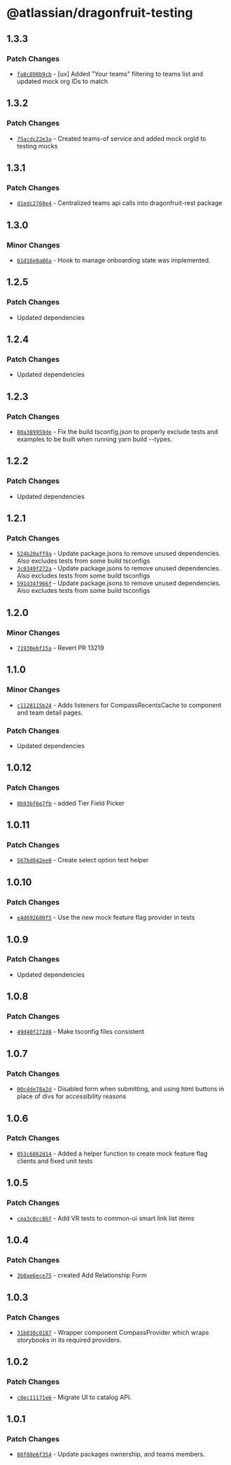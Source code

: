 # @atlassian/dragonfruit-testing

## 1.3.3

### Patch Changes

- [`fa8c890b9cb`](https://bitbucket.org/atlassian/atlassian-frontend/commits/fa8c890b9cb) - [ux] Added "Your teams" filtering to teams list and updated mock org IDs to match

## 1.3.2

### Patch Changes

- [`75acdc22e3a`](https://bitbucket.org/atlassian/atlassian-frontend/commits/75acdc22e3a) - Created teams-of service and added mock orgId to testing mocks

## 1.3.1

### Patch Changes

- [`d1edc2768e4`](https://bitbucket.org/atlassian/atlassian-frontend/commits/d1edc2768e4) - Centralized teams api calls into dragonfruit-rest package

## 1.3.0

### Minor Changes

- [`61d16e0a86a`](https://bitbucket.org/atlassian/atlassian-frontend/commits/61d16e0a86a) - Hook to manage onboarding state was implemented.

## 1.2.5

### Patch Changes

- Updated dependencies

## 1.2.4

### Patch Changes

- Updated dependencies

## 1.2.3

### Patch Changes

- [`80a389959de`](https://bitbucket.org/atlassian/atlassian-frontend/commits/80a389959de) - Fix the build tsconfig.json to properly exclude tests and examples to be built when running yarn build --types.

## 1.2.2

### Patch Changes

- Updated dependencies

## 1.2.1

### Patch Changes

- [`524b20aff9a`](https://bitbucket.org/atlassian/atlassian-frontend/commits/524b20aff9a) - Update package.jsons to remove unused dependencies. Also excludes tests from some build tsconfigs
- [`3c0349f272a`](https://bitbucket.org/atlassian/atlassian-frontend/commits/3c0349f272a) - Update package.jsons to remove unused dependencies. Also excludes tests from some build tsconfigs
- [`591d34f966f`](https://bitbucket.org/atlassian/atlassian-frontend/commits/591d34f966f) - Update package.jsons to remove unused dependencies. Also excludes tests from some build tsconfigs

## 1.2.0

### Minor Changes

- [`71930ebf15a`](https://bitbucket.org/atlassian/atlassian-frontend/commits/71930ebf15a) - Revert PR 13219

## 1.1.0

### Minor Changes

- [`c1128115b24`](https://bitbucket.org/atlassian/atlassian-frontend/commits/c1128115b24) - Adds listeners for CompassRecentsCache to component and team detail pages.

### Patch Changes

- Updated dependencies

## 1.0.12

### Patch Changes

- [`0b93bf6e7fb`](https://bitbucket.org/atlassian/atlassian-frontend/commits/0b93bf6e7fb) - added Tier Field Picker

## 1.0.11

### Patch Changes

- [`567bd842ee0`](https://bitbucket.org/atlassian/atlassian-frontend/commits/567bd842ee0) - Create select option test helper

## 1.0.10

### Patch Changes

- [`e4d692680f5`](https://bitbucket.org/atlassian/atlassian-frontend/commits/e4d692680f5) - Use the new mock feature flag provider in tests

## 1.0.9

### Patch Changes

- Updated dependencies

## 1.0.8

### Patch Changes

- [`49d40f272d8`](https://bitbucket.org/atlassian/atlassian-frontend/commits/49d40f272d8) - Make tsconfig files consistent

## 1.0.7

### Patch Changes

- [`00c4de78a2d`](https://bitbucket.org/atlassian/atlassian-frontend/commits/00c4de78a2d) - Disabled form when submitting, and using html buttons in place of divs for accessibility reasons

## 1.0.6

### Patch Changes

- [`053c6862d14`](https://bitbucket.org/atlassian/atlassian-frontend/commits/053c6862d14) - Added a helper function to create mock feature flag clients and fixed unit tests

## 1.0.5

### Patch Changes

- [`cea3c0cc86f`](https://bitbucket.org/atlassian/atlassian-frontend/commits/cea3c0cc86f) - Add VR tests to common-ui smart link list items

## 1.0.4

### Patch Changes

- [`3b0ae6ece75`](https://bitbucket.org/atlassian/atlassian-frontend/commits/3b0ae6ece75) - created Add Relationship Form

## 1.0.3

### Patch Changes

- [`31b030c0187`](https://bitbucket.org/atlassian/atlassian-frontend/commits/31b030c0187) - Wrapper component CompassProvider which wraps storybooks in its required providers.

## 1.0.2

### Patch Changes

- [`c8ec11171e6`](https://bitbucket.org/atlassian/atlassian-frontend/commits/c8ec11171e6) - Migrate UI to catalog API.

## 1.0.1

### Patch Changes

- [`08f08e6f354`](https://bitbucket.org/atlassian/atlassian-frontend/commits/08f08e6f354) - Update packages ownership, and teams members.
